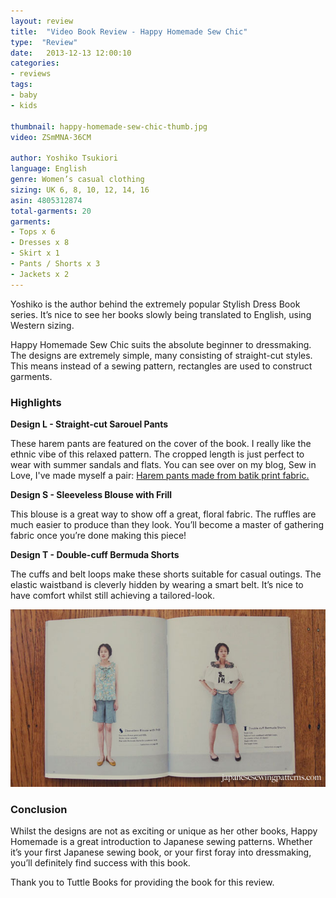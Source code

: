 ```yaml
---
layout: review
title:  "Video Book Review - Happy Homemade Sew Chic"
type:  "Review"
date:   2013-12-13 12:00:10
categories:
- reviews
tags:
- baby
- kids

thumbnail: happy-homemade-sew-chic-thumb.jpg
video: ZSmMNA-36CM

author: Yoshiko Tsukiori
language: English
genre: Women’s casual clothing
sizing: UK 6, 8, 10, 12, 14, 16
asin: 4805312874
total-garments: 20
garments:
- Tops x 6
- Dresses x 8
- Skirt x 1
- Pants / Shorts x 3
- Jackets x 2
---
```


Yoshiko is the author behind the extremely popular Stylish Dress Book series. It’s nice to see her books slowly being
translated to English, using Western sizing.

Happy Homemade Sew Chic suits the absolute beginner to dressmaking. The designs are extremely simple, many consisting of
straight-cut styles. This means instead of a sewing pattern, rectangles are used to construct garments.

### Highlights

**Design L - Straight-cut Sarouel Pants**

These harem pants are featured on the cover of the book. I really like the ethnic vibe of this relaxed pattern. The cropped length is just perfect to wear with summer sandals 
and flats. You can see over on my blog, Sew in Love, I've made myself a pair: [Harem pants made from batik print fabric.](https://www.sewinlove.com.au/2014/10/05/japanese-sewing-pattern-harem-pants-happy-homemade-sew-chic/?utm_source=jsp&utm_medium=textlink&utm_campaign=happyhomemade)

**Design S - Sleeveless Blouse with Frill**

This blouse is a great way to show off a great, floral fabric. The ruffles are much easier to produce than they look.
You’ll become a master of gathering fabric once you’re done making this piece!

**Design T - Double-cuff Bermuda Shorts**

The cuffs and belt loops make these shorts suitable for casual outings. The elastic waistband is cleverly hidden by
wearing a smart belt. It’s nice to have comfort whilst still achieving a tailored-look.

![Design S & T Happy Homemade Japanese sewing pattern book](/img/2013/12/happy-homemade-sew-chic-thumb.jpg "Happy Homemade harem pants")

### Conclusion

Whilst the designs are not as exciting or unique as her other books, Happy Homemade is a great introduction to Japanese
sewing patterns. Whether it’s your first Japanese sewing book, or your first foray into dressmaking, you’ll definitely
find success with this book.

Thank you to Tuttle Books for providing the book for this review.
